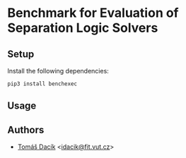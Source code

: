 # Benchmark for Evaluation of Separation Logic Solvers

## Setup

Install the following dependencies:

```bash
pip3 install benchexec
```

## Usage

## Authors
* [Tomáš Dacík](https://www.fit.vut.cz/person/idacik/.en) <[idacik@fit.vut.cz](mailto:idacik@fit.vut.cz)>

